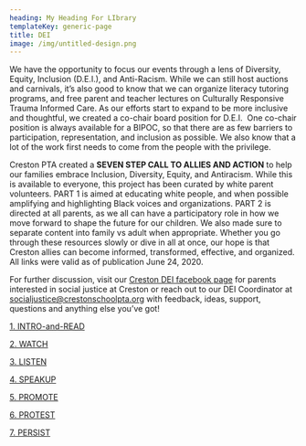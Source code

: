 ```yaml
---
heading: My Heading For LIbrary
templateKey: generic-page
title: DEI
image: /img/untitled-design.png
---
```

We have the opportunity to focus our events through a lens of Diversity, Equity, Inclusion (D.E.I.), and Anti-Racism. While we can still host auctions and carnivals, it’s also good to know that we can organize literacy tutoring programs, and free parent and teacher lectures on Culturally Responsive Trauma Informed Care. As our efforts start to expand to be more inclusive and thoughtful, we created a co-chair board position for D.E.I.  One co-chair position is always available for a BIPOC, so that there are as few barriers to participation, representation, and inclusion as possible. We also know that a lot of the work first needs to come from the people with the privilege.

Creston PTA created a **SEVEN STEP CALL TO ALLIES AND ACTION** to help our families embrace Inclusion, Diversity, Equity, and Antiracism. While this is available to everyone, this project has been curated by white parent volunteers. PART 1 is aimed at educating white people, and when possible amplifying and highlighting Black voices and organizations. PART 2 is directed at all parents, as we all can have a participatory role in how we move forward to shape the future for our children. We also made sure to separate content into family vs adult when appropriate. Whether you go through these resources slowly or dive in all at once, our hope is that Creston allies can become informed, transformed, effective, and organized. All links were valid as of publication June 24, 2020.

For further discussion, visit our [Creston DEI facebook page](<https://www.facebook.com/groups/crestonidea>) for parents interested in social justice at Creston or reach out to our DEI Coordinator at socialjustice@crestonschoolpta.org with feedback, ideas, support, questions and anything else you’ve got!

[1. INTRO-and-READ](https://crestonschoolpta.org/wp-content/uploads/2021/01/1-INTRO-and-READ.pdf)

[2. WATCH](https://crestonschoolpta.org/wp-content/uploads/2021/01/2WATCH.pdf)

[3. LISTEN](https://crestonschoolpta.org/wp-content/uploads/2021/01/3-LISTEN.pdf)

[4. SPEAKUP](https://crestonschoolpta.org/wp-content/uploads/2021/01/4SPEAKUP.pdf)

[5. PROMOTE](https://crestonschoolpta.org/wp-content/uploads/2021/01/5PROMOTE.pdf)

[6. PROTEST](https://crestonschoolpta.org/wp-content/uploads/2021/01/6-PROTEST.pdf)

[7. PERSIST](https://crestonschoolpta.org/wp-content/uploads/2021/01/7-PERSIST.pdf)